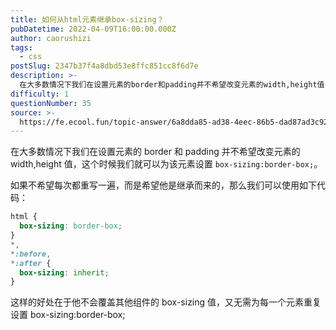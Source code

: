 ```yaml
---
title: 如何从html元素继承box-sizing？
pubDatetime: 2022-04-09T16:00:00.000Z
author: caorushizi
tags:
  - css
postSlug: 2347b37f4a8dbd53e8ffc851cc8f6d7e
description: >-
  在大多数情况下我们在设置元素的border和padding并不希望改变元素的width,height值，这个时候我们就可以为该元素设置`box-sizing:border-box;`。如果不希望每次都
difficulty: 1
questionNumber: 35
source: >-
  https://fe.ecool.fun/topic-answer/6a8dda85-ad38-4eec-86b5-dad87ad3c929?orderBy=updateTime&order=desc&tagId=11
---
```


在大多数情况下我们在设置元素的 border 和 padding 并不希望改变元素的 width,height 值，这个时候我们就可以为该元素设置 `box-sizing:border-box;`。

如果不希望每次都重写一遍，而是希望他是继承而来的，那么我们可以使用如下代码：

```css
html {
  box-sizing: border-box;
}
*,
*:before,
*:after {
  box-sizing: inherit;
}
```

这样的好处在于他不会覆盖其他组件的 box-sizing 值，又无需为每一个元素重复设置 box-sizing:border-box;
